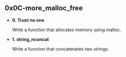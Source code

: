 ## 0x0C-more_malloc_free
<ul>
    <li>
        <strong>0. Trust no one</strong>
    </li>
    <p>
        Write a function that allocates memory using malloc.
    </p>
    <li>
        <strong>1. string_nconcat</strong>
    </li>
    <p>
        Write a function that concatenates two strings.
    </p>
</ul>